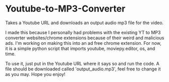 # Youtube-to-MP3-Converter
Takes a Youtube URL and downloads an output audio mp3 file for the video.

I made this because I personally had problems with the existing YT to MP3 converter websites/chrome extensions because of their weird and malicious ads. I'm working on making this into an ad free chrome extension. For now, it is a simple python script that imports youtube, moviepy.editor, os, and time.

To use it, just put in the Youtube URL where it says so and run the code. A file should be downloaded called 'output_audio.mp3', feel free to change it as you may. Hope you enjoy!
